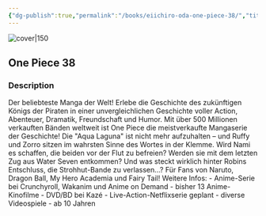 ```yaml
---
{"dg-publish":true,"permalink":"/books/eiichiro-oda-one-piece-38/","title":"\"One Piece 38\"","tags":["manga","Fantasy","pirate"]}
---
```




![cover|150](http://books.google.com/books/content?id=EOddCgAAQBAJ&printsec=frontcover&img=1&zoom=1&edge=curl&source=gbs_api)

## One Piece 38

### Description

Der beliebteste Manga der Welt! Erlebe die Geschichte des zukünftigen Königs der Piraten in einer unvergleichlichen Geschichte voller Action, Abenteuer, Dramatik, Freundschaft und Humor. Mit über 500 Millionen verkauften Bänden weltweit ist One Piece die meistverkaufte Mangaserie der Geschichte! Die "Aqua Laguna" ist nicht mehr aufzuhalten – und Ruffy und Zorro sitzen im wahrsten Sinne des Wortes in der Klemme. Wird Nami es schaffen, die beiden vor der Flut zu befreien? Werden sie mit dem letzten Zug aus Water Seven entkommen? Und was steckt wirklich hinter Robins Entschluss, die Strohhut-Bande zu verlassen...? Für Fans von Naruto, Dragon Ball, My Hero Academia und Fairy Tail! Weitere Infos: - Anime-Serie bei Crunchyroll, Wakanim und Anime on Demand - bisher 13 Anime-Kinofilme - DVD/BD bei Kazé - Live-Action-Netflixserie geplant - diverse Videospiele - ab 10 Jahren
```